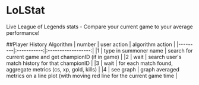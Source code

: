 # LoLStat
Live League of Legends stats - Compare your current game to your average performance!

##Player History Algorithm
| number  | user action | algorithm action  |
|---------|:-----------:|:------------------:|
|1        | type in summoner name | search for current game and get championID  (if in game)  |
|2        | wait                  | search user's match history for that championID |
|3        | wait                  | for each match found, aggregate metrics (cs, xp, gold, kills) |
|4        | see graph             | graph averaged metrics on a line plot (with moving red line for the current game time |
